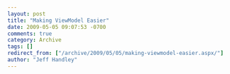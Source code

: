 ```yaml
---
layout: post
title: "Making ViewModel Easier"
date: 2009-05-05 09:07:53 -0700
comments: true
category: Archive
tags: []
redirect_from: ["/archive/2009/05/05/making-viewmodel-easier.aspx/"]
author: "Jeff Handley"
---
```


